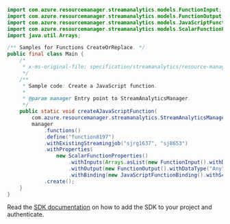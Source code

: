 ```java
import com.azure.resourcemanager.streamanalytics.models.FunctionInput;
import com.azure.resourcemanager.streamanalytics.models.FunctionOutput;
import com.azure.resourcemanager.streamanalytics.models.JavaScriptFunctionBinding;
import com.azure.resourcemanager.streamanalytics.models.ScalarFunctionProperties;
import java.util.Arrays;

/** Samples for Functions CreateOrReplace. */
public final class Main {
    /*
     * x-ms-original-file: specification/streamanalytics/resource-manager/Microsoft.StreamAnalytics/stable/2020-03-01/examples/Function_Create_JavaScript.json
     */
    /**
     * Sample code: Create a JavaScript function.
     *
     * @param manager Entry point to StreamAnalyticsManager.
     */
    public static void createAJavaScriptFunction(
        com.azure.resourcemanager.streamanalytics.StreamAnalyticsManager manager) {
        manager
            .functions()
            .define("function8197")
            .withExistingStreamingjob("sjrg1637", "sj8653")
            .withProperties(
                new ScalarFunctionProperties()
                    .withInputs(Arrays.asList(new FunctionInput().withDataType("Any")))
                    .withOutput(new FunctionOutput().withDataType("Any"))
                    .withBinding(new JavaScriptFunctionBinding().withScript("function (x, y) { return x + y; }")))
            .create();
    }
}
```

Read the [SDK documentation](https://github.com/Azure/azure-sdk-for-java/blob/azure-resourcemanager-streamanalytics_1.0.0-beta.2/sdk/streamanalytics/azure-resourcemanager-streamanalytics/README.md) on how to add the SDK to your project and authenticate.
